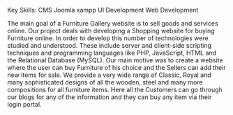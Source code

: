 Key Skills: CMS Joomla xampp UI Development Web Development

The main goal of a Furniture Gallery website is to sell goods and services online. Our project deals with developing a Shopping website for buying
Furniture online. In order to develop this number of technologies were studied and understood. These include server and client-side scripting techniques
and programming languages like PHP, JavaScript, HTML and the Relational Database (MySQL).
Our main motive was to create a website where the user can buy Furniture of his choice and the Sellers can add their new items for sale. We provide a
very wide range of Classic, Royal and many sophisticated designs of all the wooden, steel and many more compositions for all furniture items. Here all
the Customers can go through our blogs for any of the information and they can buy any item via their login portal.
